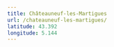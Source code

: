 ```yaml
---
title: Châteauneuf-les-Martigues
url: /chateauneuf-les-martigues/
latitude: 43.392
longitude: 5.144
---
```

